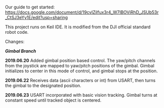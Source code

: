 Our guide to get started: https://docs.google.com/document/d/19cvIZilfux3r4_W7IBOViRhD_JSUb53r_CtSJ3eYy1E/edit?usp=sharing

This project runs on Keil IDE. It is modified from the DJI official standard robot code.

Changes:

___Gimbal Branch___

__2019.06.20__ Added gimbal position based control. The yaw/pitch channels from the joystick are mapped to yaw/pitch positions of the gimbal. Gimbal initializes to center in this mode of control, and gimbal stops at the position.

__2019.06.22__ Receives data (ascii characters or int) from USART, then turns the gimbal to the designated position.

__2019.06.23__ USART incorporated with basic vision tracking. Gimbal turns at constant speed until tracked object is centered.
